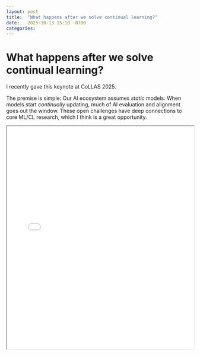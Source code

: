 ```yaml
---
layout: post
title:  "What happens after we solve continual learning?"
date:   2025-10-13 15:10 -0700
categories: 
---
```


# What happens after we solve continual learning?

I recently gave this keynote at CoLLAS 2025.

The premise is simple: Our AI ecosystem assumes *static* models. When models start *continually* updating, much of AI evaluation and alignment goes out the window. These open challenges have deep connections to core ML/CL research, which I think is a great opportunity.

<iframe src="{{ site.baseurl }}/assets/posts/2025_collas_slides/CoLLAS_2025_keynote.pdf" width="100%" height="600px"></iframe>